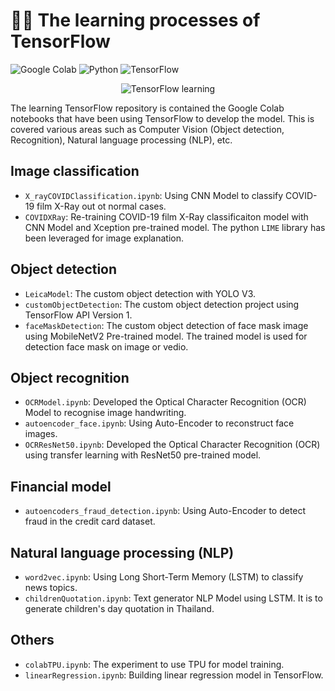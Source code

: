 # ✍🏻 The learning processes of TensorFlow

![Google Colab](https://img.shields.io/badge/Editor-Google%20Colab-brightgreen)
![Python](https://img.shields.io/badge/Code-Python-blue)
![TensorFlow](https://img.shields.io/badge/Code-TensorFlow-blue)

<p align="center">
  <img src="https://cdn.dribbble.com/users/166244/screenshots/6167826/tf_dribbb.png" alt="TensorFlow learning"/>
</p>

The learning TensorFlow repository is contained the Google Colab notebooks that have been using TensorFlow to develop the model. This is covered various areas such as Computer Vision (Object detection, Recognition), Natural language processing (NLP), etc.

## Image classification
* `X_rayCOVIDClassification.ipynb`: Using CNN Model to classify COVID-19 film X-Ray out ot normal cases.
* `COVIDXRay`: Re-training COVID-19 film X-Ray classificaiton model with CNN Model and Xception pre-trained model. The python `LIME` library has been leveraged for image explanation.

## Object detection
* `LeicaModel`: The custom object detection with YOLO V3.
* `customObjectDetection`: The custom object detection project using TensorFlow API Version 1.
* `faceMaskDetection`: The custom object detection of face mask image using MobileNetV2 Pre-trained model. The trained model is used for detection face mask on image or vedio.

## Object recognition
* `OCRModel.ipynb`: Developed the Optical Character Recognition (OCR) Model to recognise image handwriting.
* `autoencoder_face.ipynb`: Using Auto-Encoder to reconstruct face images.
* `OCRResNet50.ipynb`: Developed the Optical Character Recognition (OCR) using transfer learning with ResNet50 pre-trained model.

## Financial model
* `autoencoders_fraud_detection.ipynb`: Using Auto-Encoder to detect fraud in the credit card dataset.

## Natural language processing (NLP)
* `word2vec.ipynb`: Using Long Short-Term Memory (LSTM) to classify news topics.
* `childrenQuotation.ipynb`: Text generator NLP Model using LSTM. It is to generate children's day quotation in Thailand.

## Others
* `colabTPU.ipynb`: The experiment to use TPU for model training.
* `linearRegression.ipynb`: Building linear regression model in TensorFlow.
